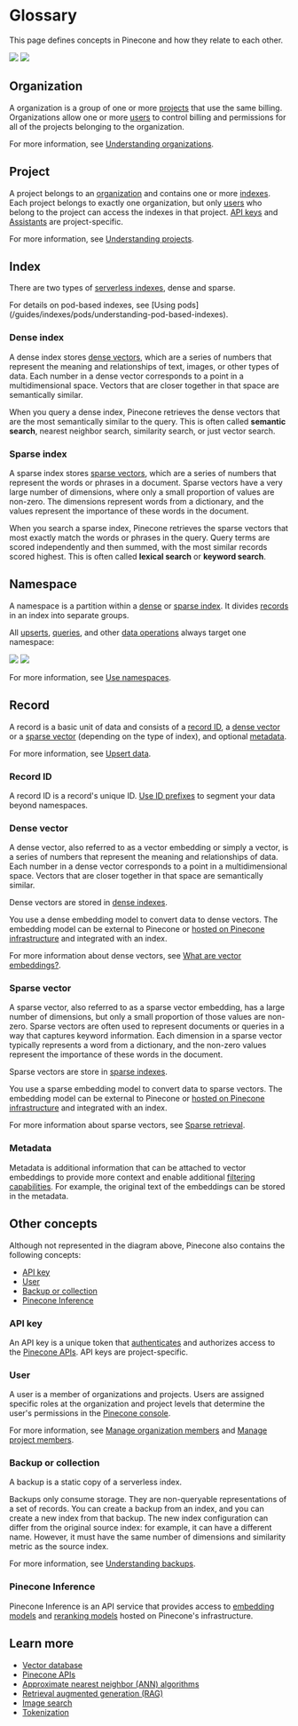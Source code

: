 # Glossary

This page defines concepts in Pinecone and how they relate to each other.

<img className="block max-w-full dark:hidden" noZoom src="https://mintlify.s3.us-west-1.amazonaws.com/pinecone/images/objects.png" />

<img className="hidden max-w-full dark:block" noZoom src="https://mintlify.s3.us-west-1.amazonaws.com/pinecone/images/objects-dark.png" />

## Organization

A organization is a group of one or more [projects](#project) that use the same billing. Organizations allow one or more [users](#user) to control billing and permissions for all of the projects belonging to the organization.

For more information, see [Understanding organizations](/guides/organizations/understanding-organizations).

## Project

A project belongs to an [organization](#organization) and contains one or more [indexes](#index). Each project belongs to exactly one organization, but only [users](#user) who belong to the project can access the indexes in that project. [API keys](#api-key) and [Assistants](#assistant) are project-specific.

For more information, see [Understanding projects](/guides/projects/understanding-projects).

## Index

There are two types of [serverless indexes](/guides/index-data/indexing-overview), dense and sparse.

<Note>
  For details on pod-based indexes, see [Using pods](/guides/indexes/pods/understanding-pod-based-indexes).
</Note>

### Dense index

A dense index stores [dense vectors](#dense-vector), which are a series of numbers that represent the meaning and relationships of text, images, or other types of data. Each number in a dense vector corresponds to a point in a multidimensional space. Vectors that are closer together in that space are semantically similar.

When you query a dense index, Pinecone retrieves the dense vectors that are the most semantically similar to the query. This is often called **semantic search**, nearest neighbor search, similarity search, or just vector search.

### Sparse index

<PP />

A sparse index stores [sparse vectors](#sparse-vector), which are a series of numbers that represent the words or phrases in a document. Sparse vectors have a very large number of dimensions, where only a small proportion of values are non-zero. The dimensions represent words from a dictionary, and the values represent the importance of these words in the document.

When you search a sparse index, Pinecone retrieves the sparse vectors that most exactly match the words or phrases in the query. Query terms are scored independently and then summed, with the most similar records scored highest. This is often called **lexical search** or **keyword search**.

## Namespace

A namespace is a partition within a [dense](#dense-index) or [sparse index](#sparse-index). It divides [records](#record) in an index into separate groups.

All [upserts](/guides/index-data/upsert-data), [queries](/guides/search/search-overview), and other [data operations](/reference/api/2024-10/data-plane) always target one namespace:

<img className="block max-w-full dark:hidden" noZoom src="https://mintlify.s3.us-west-1.amazonaws.com/pinecone/images/quickstart-upsert.png" />

<img className="hidden max-w-full dark:block" noZoom src="https://mintlify.s3.us-west-1.amazonaws.com/pinecone/images/quickstart-upsert-dark.png" />

For more information, see [Use namespaces](/guides/index-data/indexing-overview#namespaces).

## Record

A record is a basic unit of data and consists of a [record ID](#record-id), a [dense vector](#dense-vector) or a [sparse vector](#sparse-vector) (depending on the type of index), and optional [metadata](#metadata).

For more information, see [Upsert data](/guides/index-data/upsert-data).

### Record ID

A record ID is a record's unique ID. [Use ID prefixes](/guides/manage-data/manage-document-chunks#use-id-prefixes) to segment your data beyond namespaces.

### Dense vector

A dense vector, also referred to as a vector embedding or simply a vector, is a series of numbers that represent the meaning and relationships of data. Each number in a dense vector corresponds to a point in a multidimensional space. Vectors that are closer together in that space are semantically similar.

Dense vectors are stored in [dense indexes](#dense-index).

You use a dense embedding model to convert data to dense vectors. The embedding model can be external to Pinecone or [hosted on Pinecone infrastructure](/guides/index-data/create-an-index#embedding-models) and integrated with an index.

For more information about dense vectors, see [What are vector embeddings?](https://www.pinecone.io/learn/vector-embeddings/).

### Sparse vector

A sparse vector, also referred to as a sparse vector embedding, has a large number of dimensions, but only a small proportion of those values are non-zero. Sparse vectors are often used to represent documents or queries in a way that captures keyword information. Each dimension in a sparse vector typically represents a word from a dictionary, and the non-zero values represent the importance of these words in the document.

Sparse vectors are store in [sparse indexes](#sparse-index).

You use a sparse embedding model to convert data to sparse vectors. The embedding model can be external to Pinecone or [hosted on Pinecone infrastructure](/guides/index-data/create-an-index#embedding-models) and integrated with an index.

For more information about sparse vectors, see [Sparse retrieval](https://www.pinecone.io/learn/sparse-retrieval/).

### Metadata

Metadata is additional information that can be attached to vector embeddings to provide more context and enable additional [filtering capabilities](/guides/index-data/indexing-overview#metadata). For example, the original text of the embeddings can be stored in the metadata.

## Other concepts

Although not represented in the diagram above, Pinecone also contains the following concepts:

* [API key](#api-key)
* [User](#user)
* [Backup or collection](#backup-or-collection)
* [Pinecone Inference](#pinecone-inference)

### API key

An API key is a unique token that [authenticates](/reference/api/authentication) and authorizes access to the [Pinecone APIs](/reference/api/introduction). API keys are project-specific.

### User

A user is a member of organizations and projects. Users are assigned specific roles at the organization and project levels that determine the user's permissions in the [Pinecone console](https://app.pinecone.io).

For more information, see [Manage organization members](/guides/organizations/manage-organization-members) and [Manage project members](/guides/projects/manage-project-members).

### Backup or collection

A backup is a static copy of a serverless index.

Backups only consume storage. They are non-queryable representations of a set of records. You can create a backup from an index, and you can create a new index from that backup. The new index configuration can differ from the original source index: for example, it can have a different name. However, it must have the same number of dimensions and similarity metric as the source index.

For more information, see [Understanding backups](/guides/manage-data/backups-overview).

### Pinecone Inference

Pinecone Inference is an API service that provides access to [embedding models](/guides/index-data/create-an-index#embedding-models) and [reranking models](/guides/search/rerank-results#reranking-models) hosted on Pinecone's infrastructure.

## Learn more

* [Vector database](https://www.pinecone.io/learn/vector-database/)
* [Pinecone APIs](/reference/api/introduction)
* [Approximate nearest neighbor (ANN) algorithms](https://www.pinecone.io/learn/a-developers-guide-to-ann-algorithms/)
* [Retrieval augmented generation (RAG)](https://www.pinecone.io/learn/retrieval-augmented-generation/)
* [Image search](https://www.pinecone.io/learn/series/image-search/)
* [Tokenization](https://www.pinecone.io/learn/tokenization/)
